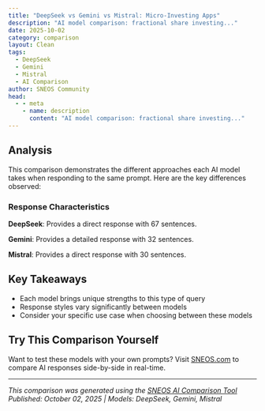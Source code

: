 ```yaml
---
title: "DeepSeek vs Gemini vs Mistral: Micro-Investing Apps"
description: "AI model comparison: fractional share investing..."
date: 2025-10-02
category: comparison
layout: Clean
tags:
  - DeepSeek
  - Gemini
  - Mistral
  - AI Comparison
author: SNEOS Community
head:
  - - meta
    - name: description
      content: "AI model comparison: fractional share investing..."
---
```


<ChatComparison
  title="DeepSeek vs Gemini vs Mistral: Micro-Investing Apps"
  prompt="fractional share investing"
  :responses='{
    "DeepSeek": "Of course. Let\u0027s break down **fractional share investing**\u2014what it is, how it works, its pros and cons, and who it\u0027s best for.\n\n### What is Fractional Share Investing?\n\nIn traditional investing, you must buy at least one full share of a company\u0027s stock. If a company\u0027s stock is trading at $3,000 per share (like some of Berkshire Hathaway\u0027s shares), you need $3,000 to invest.\n\n**Fractional share investing** allows you to buy a portion, or a \u0022fraction,\u0022 of a single share. So, instead of needing $3,000, you could invest $50, $100, or any amount you choose, and own a piece of that high-priced stock.\n\n**Simple Analogy:** Think of it like buying a slice of pizza instead of the whole pie. You get to enjoy the same flavors (and potential gains) without having to pay for the entire thing.\n\n---\n\n### How Does It Work?\n\nWhen you place an order for a fractional share, a brokerage (like Fidelity, Charles Schwab, or Robinhood) does the following:\n\n1.  **You Place an Order:** You specify the dollar amount you want to invest in a particular stock or ETF (e.g., \u0022I want to invest $25 in Tesla\u0022).\n2.  **The Brokerage Pools Orders:** The brokerage combines your order with those of other investors who are also buying fractional shares of the same stock.\n3.  **They Buy Full Shares:** The brokerage uses the pooled money to purchase full shares on the open market.\n4.  **You Get Your Slice:** The brokerage then allocates the corresponding fraction of the share(s) to your account. The platform\u0027s technology keeps track of your ownership.\n\nYou are a beneficial owner of the asset, meaning you participate in its price movement and receive dividends proportional to your holding.\n\n---\n\n### Key Benefits \u0026 Advantages\n\n1.  **Dramatically Lower Barrier to Entry:** This is the biggest advantage. You can start investing in expensive, well-known companies with very little money.\n2.  **Enhanced Diversification:** With limited capital, you can build a diversified portfolio across many different companies and sectors. Instead of putting $1,000 into one or two stocks, you could spread it across 20-30 different companies.\n3.  **Invest Every Dollar:** You can put 100% of your intended investment capital to work. There\u0027s no \u0022cash left over\u0022 because a share price didn\u0027t divide evenly into your investment amount.\n4.  **Access to High-Priced \u0022Blue-Chip\u0022 Stocks:** It makes stocks like **Amazon (AMZN)**, **Google (Alphabet - GOOGL)**, and **Nvidia (NVDA)** accessible to the average retail investor.\n5.  **Perfect for Dollar-Cost Averaging (DCA):** You can easily set up automatic investments to transfer a fixed amount (e.g., $50 every week) into your favorite stocks or ETFs, which is a powerful long-term wealth-building strategy.\n\n---\n\n### Potential Drawbacks \u0026 Considerations\n\n1.  **Not All Brokers Offer It:** While it\u0027s become very common, some traditional brokers may not support fractional share trading for all securities (especially on OTC markets).\n2.  **Limited to Certain Markets:** Fractional shares are typically only available for stocks and ETFs listed on major U.S. exchanges. They are less common for mutual funds or international stocks.\n3.  **Transferring Shares Can Be Tricky:** If you want to move your portfolio to a different brokerage, you may not be able to transfer fractional shares. The new brokerage would likely require you to sell the fractions first, which could be a taxable event.\n4.  **Psychological Impact:** For some, owning a \u0022piece\u0022 of a share might feel less significant than owning a full share, though the financial principle is identical.\n5.  **Liquidity and Order Execution:** While not a major issue with large brokers, the process of pooling orders can sometimes lead to slight differences in the execution price you receive compared to the live market price.\n\n---\n\n### Who is Fractional Share Investing For?\n\nIt\u0027s an excellent tool for a wide range of investors:\n\n*   **Beginner Investors:** The low entry point makes it less intimidating to start.\n*   **Investors with Limited Capital:** Anyone who wants to start building a portfolio without a large lump sum.\n*   **Long-Term Investors using DCA:** Ideal for systematically investing a portion of each paycheck.\n*   **Any Investor Seeking Diversification:** Even experienced investors use it to fine-tune their portfolio allocations without being constrained by share prices.\n\n---\n\n### Popular Platforms for Fractional Shares\n\nMany major brokers now offer fractional share investing, often called \u0022Stock Slices\u0022 or \u0022Dollar-Based Investing.\u0022\n\n*   **Fidelity:** Offers fractional shares for stocks and ETFs.\n*   **Charles Schwab:** Offers \u0022Stock Slices\u0022 for S\u0026P 500 companies.\n*   **M1 Finance:** A \u0022finance super app\u0022 built entirely around the concept of pie-based, fractional investing.\n*   **Robinhood \u0026 Webull:** Popular commission-free apps that support fractional trading.\n*   **SoFi Invest:** Another all-in-one platform that emphasizes fractional shares.\n*   **Interactive Brokers:** Caters to more active traders but also offers fractional shares.\n\n**Before you start, always check the broker\u0027s specific rules on minimums, eligible securities, and fees.**\n\n### The Bottom Line\n\nFractional share investing is a democratizing force in the financial world. It has broken down the cost barriers that once prevented everyday people from investing in the world\u0027s most successful companies.\n\nIt\u0027s a powerful, practical tool for building a diversified and disciplined investment strategy, regardless of your account size.",
    "Gemini": "Fractional share investing is a method of investing where you can buy a portion of a single share of a company\u0027s stock instead of having to purchase a whole share.  It\u0027s like buying a slice of a pie instead of the entire pie.\n\nHere\u0027s a breakdown of what you need to know:\n\n**How it Works:**\n\n*   **Minimum Investment:** You can typically invest a specific dollar amount (e.g., $5, $10, $25) instead of a fixed number of shares.\n*   **Brokerages Offer It:** It\u0027s offered by a growing number of online brokerage platforms.  Not all brokerages offer it, so check with yours (or potential brokers) before assuming it\u0027s available.\n*   **Ownership:** You own a fraction of a share. Your fractional share entitles you to a proportional share of dividends and any stock splits, just like owning a full share.\n*   **Trading:** Fractional shares are typically traded during regular market hours.\n\n**Benefits of Fractional Share Investing:**\n\n*   **Accessibility:** The biggest advantage is that it makes investing in expensive stocks much more accessible.  Think of companies like Amazon, Google, or Apple, which often have share prices in the hundreds or even thousands of dollars. Fractional shares let you own a piece of these companies even with a small budget.\n*   **Diversification:** It allows you to diversify your portfolio with a smaller initial investment.  Instead of putting all your money into one or two whole shares, you can spread it across multiple companies.\n*   **Dollar-Cost Averaging:** It\u0027s easier to implement a dollar-cost averaging strategy (investing a fixed amount regularly) because you\u0027re not limited by the price of a full share.\n*   **Learn the Market:** Allows new investors to enter the market without committing to large sums of money.\n\n**Potential Downsides:**\n\n*   **Limited Brokerages:** Not all brokerages offer fractional shares. This may limit your choice of platforms.\n*   **Fractional Share Liquidity:** Some brokerages may limit the liquidity of fractional shares.  For instance, they may only allow you to sell fractional shares back to the brokerage, and not transfer them to another brokerage.\n*   **Voting Rights:** You typically don\u0027t get voting rights associated with your fractional shares. Voting rights are usually tied to owning a full share.\n*   **Fees:** Some brokers *might* charge fees for fractional share trading (though many offer commission-free trading now), so it\u0027s important to check.\n\n**Things to Consider Before Investing in Fractional Shares:**\n\n*   **Your Investment Goals:** Are you looking for long-term growth, income, or a specific investment strategy?\n*   **Your Risk Tolerance:** How comfortable are you with market fluctuations?\n*   **Brokerage Fees:** What are the fees associated with trading fractional shares on the platform you\u0027re considering?\n*   **Liquidity:** Can you easily buy and sell your fractional shares?\n*   **Tax Implications:** Be aware of the tax implications of buying and selling fractional shares, just like with whole shares.\n\n**In Summary:**\n\nFractional share investing is a valuable tool for making investing more accessible and flexible, especially for new investors or those with limited capital.  It\u0027s important to understand the pros and cons and to choose a brokerage that aligns with your investment goals.  Be sure to research and compare different brokerage platforms before making a decision.\n",
    "Mistral": "Fractional share investing allows investors to buy less than a full share of a company\u0027s stock. This is particularly useful for high-priced stocks, as it enables investors to gain exposure to these companies without having to commit a large amount of capital. Here are some key points about fractional share investing:\n\n### Benefits:\n1. **Accessibility**: Investors can buy into expensive stocks like Amazon, Google, or Tesla without needing thousands of dollars.\n2. **Diversification**: It allows for better diversification, as investors can spread their money across more companies.\n3. **Flexibility**: Investors can invest precise amounts of money, rather than being limited to the price of whole shares.\n4. **Lower Barrier to Entry**: Ideal for beginners or those with limited capital who want to start investing.\n\n### How It Works:\n1. **Brokerage Platforms**: Many online brokerages and investment apps now offer fractional share investing. Examples include Robinhood, Fidelity, Charles Schwab, and E*TRADE.\n2. **Dollar-Based Investing**: Instead of buying a specific number of shares, investors can specify the dollar amount they want to invest.\n3. **Automatic Reinvestment**: Some platforms allow for automatic reinvestment of dividends into fractional shares, which can help compound returns over time.\n\n### Considerations:\n1. **Fees**: While many platforms offer commission-free trading, it\u0027s important to check for any hidden fees or costs associated with fractional share investing.\n2. **Liquidity**: Fractional shares are generally as liquid as whole shares, but it\u0027s worth checking the specifics with your brokerage.\n3. **Tax Implications**: The tax treatment of fractional shares is generally the same as whole shares, but it\u0027s always a good idea to consult with a tax advisor.\n4. **Platform Limitations**: Not all stocks may be available for fractional share investing on every platform, so it\u0027s important to check the availability of the stocks you\u0027re interested in.\n\n### Example:\nSuppose you want to invest in Amazon (AMZN), which has a share price of $3,000. Instead of needing $3,000 to buy one share, you can invest $100 and own a fractional share equivalent to 1/30th of a share.\n\n### Conclusion:\nFractional share investing democratizes access to the stock market, making it easier for a broader range of investors to participate. It\u0027s a powerful tool for diversification and can help investors build a well-rounded portfolio with limited capital. However, as with any investment, it\u0027s important to do thorough research and consider your financial goals and risk tolerance."
  }'
  published-date="10:19"
/>

## Analysis

This comparison demonstrates the different approaches each AI model takes when responding to the same prompt. Here are the key differences observed:

### Response Characteristics

**DeepSeek**: Provides a direct response with 67 sentences. 

**Gemini**: Provides a detailed response with 32 sentences. 

**Mistral**: Provides a direct response with 30 sentences. 

## Key Takeaways

- Each model brings unique strengths to this type of query
- Response styles vary significantly between models
- Consider your specific use case when choosing between these models

## Try This Comparison Yourself

Want to test these models with your own prompts? Visit [SNEOS.com](https://sneos.com) to compare AI responses side-by-side in real-time.

---

*This comparison was generated using the [SNEOS AI Comparison Tool](https://sneos.com)*
*Published: October 02, 2025 | Models: DeepSeek, Gemini, Mistral*
